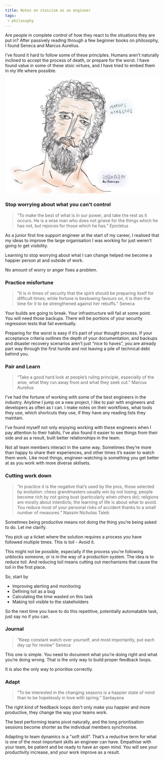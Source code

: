 ```yaml
---
title: Notes on stoicism as an engineer
tags:
 - philosophy
---
```

Are people in complete control of how they react to the situations they are put in? After passively reading through a few beginner books on philosophy, I found Seneca and Marcus Aurelius. 

I’ve found it hard to follow some of these principles. Humans aren’t naturally inclined to accept the process of death, or prepare for the worst. I have found value in some of these stoic virtues, and I have tried to embed them in my life where possible. 

<img src="/assets/notesonstoicism/stoic1.jpeg" alt="marcusaurelius" width="700"/>


### Stop worrying about what you can't control
> “To make the best of what is in our power, and take the rest as it occurs. He is a wise man who does not grieve for the things which he has not, but rejoices for those which he has.”
> Epictetus

As a junior first line support engineer at the start of my career, I realised that my ideas to improve the large organisation I was working for just weren’t going to get visibility. 

Learning to stop worrying about what I can change helped me become a happier person at and outside of work. 

No amount of worry or anger fixes a problem. 

### Practice misfortune
> “It is in times of security that the spirit should be preparing itself for difficult times; while fortune is bestowing favours on, it  is then the time for it to be strengthened against her rebuffs.”
> Seneca

Your builds are going to break. Your infrastructure will fail at some point. You will need those backups. There will be portions of your security regression tests that fail eventually. 

Preparing for the worst is easy if it’s part of your thought process. If your acceptance criteria outlines the depth of your documentation, and backups and disaster recovery scenarios aren’t just “nice to haves”, you are already part way through the first hurdle and not leaving a pile of technical debt behind you. 


### Pair and Learn
> “Take a good hard look at people’s ruling principle, especially of the wise, what they run away from and what they seek out.”
> Marcus Aurelius

I’ve had the fortune of working with some of the best engineers in the industry. Anytime I jump on a new project, I like to pair with engineers and developers as often as I can. I make notes on their workflows, what tools they use, which shortcuts they use, if they have any reading lists they maintain. 

I’ve found myself not only enjoying working with these engineers when I pay attention to their habits, I’ve also found it easier to see things from their side and as a result, built better relationships in the team.

Not all team members interact in the same way. Sometimes they’re more than happy to share their experiences, and other times it’s easier to watch them work. Like most things, engineer-watching is something you get better at as you work with more diverse skillsets. 


### Cutting work down
> “In practice it is the negative that’s used by the pros, those selected by evolution: chess grandmasters usually win by not losing; people become rich by not going bust (particularly when others do); religions are mostly about interdicts; the learning of life is about what to avoid. You reduce most of your personal risks of accident thanks to a small number of measures.”
> Nassim Nicholas Taleb

Sometimes being productive means not doing the thing you’re being asked to do. Let me clarify. 

You pick up a ticket where the solution requires a process you have followed multiple times. This is toil - Avoid it. 

This might not be possible, especially if the process you’re following unblocks someone, or is in the way of a production system. The idea is to reduce toil. And reducing toil means cutting out mechanisms that cause the toil in the first place. 

So, start by
* Improving alerting and monitoring
* Defining toil as a bug
* Calculating the time wasted on this task
* Making toil visible to the stakeholders

So the next time you have to do this repetitive, potentially automatable task, just say no if you can. 


### Journal
> “Keep constant watch over yourself, and most importantly, put each day up for review”
> Seneca

This one is simple. You need to document what you’re doing right and what you’re doing wrong. That is the only way to build proper feedback loops. 

It is also the only way to prioritise correctly. 


### Adapt
> “To be interested in the changing seasons is a happier state of mind than to be hopelessly in love with spring.”
> Santayana

The right kind of feedback loops don't only make you happier and more productive, they change the way your teams work. 

The best performing teams pivot naturally, and the long prioritisation sessions become shorter as the individual members synchronise. 

Adapting to team dynamics is a "soft skill”. That’s a reductive term for what is one of the most important skills an engineer can have. Empathise with your team, be patient and be ready to have an open mind. You will see your productivity increase, and your work improve as a result. 
